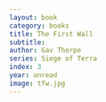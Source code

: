 ```yaml
---
layout: book
category: books
title: The First Wall
subtitle: 
author: Gav Thorpe
series: Siege of Terra
index: 3
year: unread
image: tfw.jpg
---
```

